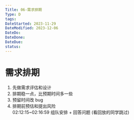 ```yaml
---
Title: 06-需求排期
Type: D
tags: 
DateStarted: 2023-11-29
DateModified: 2023-12-06
DateDo: 
DateDone: 
DateDue: 
status: 
---
```

# 需求排期
1. 先做需求评估和设计
2. 排期稳一点，比预期时间多一些
3. 预留时间改 bug
4. 排期前预估和提出风险  
   02:12:15~02:16:59 组队安排 + 回答问题 (看回放的同学跳过)
